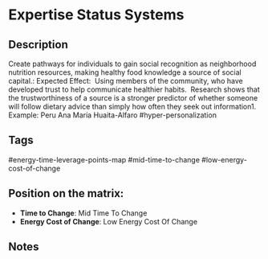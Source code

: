 # Expertise Status Systems

## Description
Create pathways for individuals to gain social recognition as neighborhood nutrition resources, making healthy food knowledge a source of social capital.: Expected Effect:  Using members of the community, who have developed trust to help communicate healthier habits.  Research shows that the trustworthiness of a source is a stronger predictor of whether someone will follow dietary advice than simply how often they seek out information1.   Example: Peru Ana María Huaita-Alfaro     #hyper-personalization

## Tags
#energy-time-leverage-points-map #mid-time-to-change #low-energy-cost-of-change

## Position on the matrix:
- **Time to Change**: Mid Time To Change
- **Energy Cost of Change**: Low Energy Cost Of Change

## Notes
<!-- Add your notes here -->
